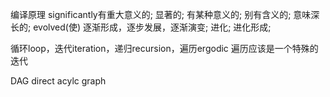 编译原理
significantly有重大意义的; 显著的; 有某种意义的; 别有含义的; 意味深长的;
evolved(使) 逐渐形成，逐步发展，逐渐演变; 进化; 进化形成;

循环loop，迭代iteration，递归recursion，遍历ergodic
遍历应该是一个特殊的迭代



DAG  direct acylc graph
